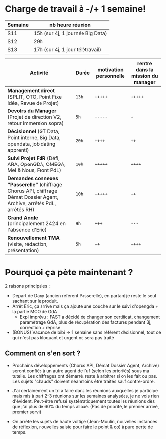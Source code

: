 # Charge de travail à -/+ 1 semaine!
|Semaine| nb heure réunion |
|--|--|
| S11 | 15h (sur 4j, 1 journée Big Data) |
| S12 | 29h  |
| S13 | 17h (sur 4j, 1 jour télétravail) |

| Activité       |Durée                          |motivation personnelle       |rentre dans la mission du manager       |
|----------------|-------------------------------|-----------------------------|-----------------------------|
| **Management direct** (SPLIT, OTO, Point Fixe Idéa, Revue de Projet)|`13h`            |`+++++`             |`+++++` 
| **Devoirs du Manager** (Projet de direction V2, retour immersion sopra)|`5h`            |`-----`             |`+` 
|**Décisionnel** (GT Data, Point interne, Big Data, opendata, job dating apprenti)          |`20h`            |`++++`              | `++`  
|**Suivi Projet FdR** (Défi, ARA, OpenGDA, OMEGA, Mel & Nous, Front PdL)          |`10h`|`+++++`|`++++`
|**Demandes connexes "Passerelle"** (chiffrage Chorus API, chiffrage Démat Dossier Agent, Archive, arrêtés PdL, arrêtés RH)          |`10h`|`+++++`|`++`
|**Grand Angle** (principalement 2424 en l'absence d'Eric)          |`9h`|`+++`|`---`
|**Renouvellement TMA** (visite, rédaction, présentation)          |`5h`|`++`|`++++`

# Pourquoi ça pète maintenant ?
2 raisons principales :

 - Départ de Dany (ancien référent Passerelle), en partant je reste le seul sachant sur le produit.
 - Arrêt Eric, ça arrive mais ça ajoute une couche sur le suivi d'opengda + la partie MCO de GdA
	 - Expl imprévu : FAST a décidé de changer son certificat, changement paramètrage GdA, plus de récupération des factures pendant 3j, correction + reprise
 - (BONUS) Vacance de bibi => 1 semaine sans référent décisionnel, tout ce qui n'est pas bloquant et urgent ne sera pas traité


## Comment on s'en sort ?

 - Prochains développements (Chorus API, Démat Dossier Agent, Archive)
   seront confiés à un autre agent de l'uf (selon les priorités) sous ma
   tutelle. Les chiffrages ont démarré, reste à arbitrer si on les fait
   ou pas. Les sujets "chauds" doivent néanmoins être traités sauf
   contre-ordre. 
   
 - J'ai certainement un tri à faire dans les réunions
   auxquelles je participe mais mis à part 2-3 réunions sur les semaines
   analysées, je ne vois rien d'évident. Peut-être refusé
   systématiquement toutes les réunions dès que j'ai plus de 60% du
   temps alloué. (Pas de priorité, le premier arrivé, premier servi) 
   
 - On arrête les sujets de haute voltige (Jean-Moulin, nouvelles instances de réflexion, nouvelles saisie pour faire le point & co) à pure perte de temps.

<!--stackedit_data:
eyJoaXN0b3J5IjpbMTI4MjUwMjA2OSwtNDkxMDM2NjY2XX0=
-->